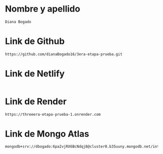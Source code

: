 # Nombre y apellido
```sh
Diana Bogado
```

# Link de Github
```sh
https://github.com/dianaBogado16/3era-etapa-prueba.git
```

# Link de Netlify
```sh

```

# Link de Render
```sh
https://threeera-etapa-prueba-1.onrender.com 
```


# Link de Mongo Atlas
```sh
mongodb+srv://dbogado:6pa2vjRX6BcNdqj8@cluster0.b35uuny.mongodb.net/integrador_etapa_3?retryWrites=true&w=majority&appName=Cluster0 
```

